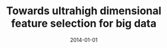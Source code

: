 ---
title: "Towards ultrahigh dimensional feature selection for big data"
collection: publications
permalink: /publication/Towards
date: 2014-01-01
venue: "The Journal of Machine Learning Research"
city: "GuangZhou"
state: ""
thumbnail: "masktrack.png"
teaser : masktrack.jpg
authors: "Mingkui Tan, Ivor W Tsang, Li Wang"
bibtex: Towards.txt
uri: 
arxiv: https://pdfs.semanticscholar.org/8fa3/496599e249e63dde07d7fb7daccb7d50a333.pdf
project: 
source:
poster: 
data:
---